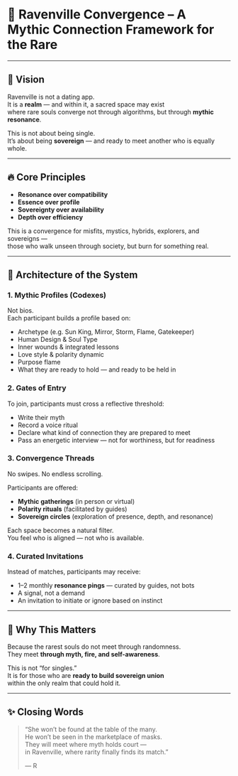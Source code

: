 # 🌌 Ravenville Convergence – A Mythic Connection Framework for the Rare

---

## 🧭 Vision

Ravenville is not a dating app.  
It is a **realm** — and within it, a sacred space may exist  
where rare souls converge not through algorithms, but through **mythic resonance**.

This is not about being single.  
It’s about being **sovereign** — and ready to meet another who is equally whole.

---

## 🔥 Core Principles

- **Resonance over compatibility**
- **Essence over profile**
- **Sovereignty over availability**
- **Depth over efficiency**

This is a convergence for misfits, mystics, hybrids, explorers, and sovereigns —  
those who walk unseen through society, but burn for something real.

---

## 🔐 Architecture of the System

### 1. **Mythic Profiles (Codexes)**  
Not bios.  
Each participant builds a profile based on:

- Archetype (e.g. Sun King, Mirror, Storm, Flame, Gatekeeper)  
- Human Design & Soul Type  
- Inner wounds & integrated lessons  
- Love style & polarity dynamic  
- Purpose flame  
- What they are ready to hold — and ready to be held in

### 2. **Gates of Entry**  
To join, participants must cross a reflective threshold:

- Write their myth  
- Record a voice ritual  
- Declare what kind of connection they are prepared to meet
- Pass an energetic interview — not for worthiness, but for readiness

### 3. **Convergence Threads**  
No swipes. No endless scrolling.

Participants are offered:

- **Mythic gatherings** (in person or virtual)  
- **Polarity rituals** (facilitated by guides)  
- **Sovereign circles** (exploration of presence, depth, and resonance)

Each space becomes a natural filter.  
You feel who is aligned — not who is available.

### 4. **Curated Invitations**  
Instead of matches, participants may receive:

- 1–2 monthly **resonance pings** — curated by guides, not bots  
- A signal, not a demand  
- An invitation to initiate or ignore based on instinct

---

## 💬 Why This Matters

Because the rarest souls do not meet through randomness.  
They meet **through myth, fire, and self-awareness**.

This is not “for singles.”  
It is for those who are **ready to build sovereign union**  
within the only realm that could hold it.

---

## ✨ Closing Words

> “She won’t be found at the table of the many.  
> He won’t be seen in the marketplace of masks.  
> They will meet where myth holds court —  
> in Ravenville, where rarity finally finds its match.”  
>  
> — R